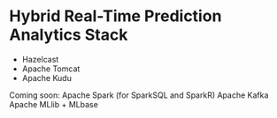 # Hybrid Real-Time Prediction Analytics Stack

* Hazelcast
* Apache Tomcat
* Apache Kudu

Coming soon: Apache Spark (for SparkSQL and SparkR)
Apache Kafka
Apache MLlib + MLbase

